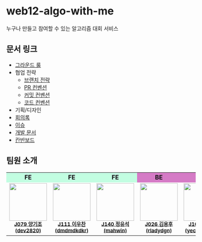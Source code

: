 # web12-algo-with-me

누구나 만들고 참여할 수 있는 알고리즘 대회 서비스

## 문서 링크

- [그라운드 룰](https://glacier-aura-f95.notion.site/4410ed6ddffd4eae8dddbf85209ffe0d?pvs=4)
- 협업 전략
  - [브랜치 전략](https://glacier-aura-f95.notion.site/139ba03369504e3194571f161288a9fd?pvs=4)
  - [PR 컨벤션](https://glacier-aura-f95.notion.site/PR-5eed0726451f4cb1875f3130805b6417?pvs=4)
  - [커밋 컨벤션](https://glacier-aura-f95.notion.site/d109004dbed6436b8bccf76091e592ee?pvs=4)
  - [코드 컨벤션](https://glacier-aura-f95.notion.site/ef62b57f70e6473bae2a7337a4316a71?pvs=4)
- 기획/디자인
- [회의록](https://glacier-aura-f95.notion.site/83e453ea2271445fb803d370ae95db89?v=7e602674650845f7ae387c47f66899da&pvs=4)
- [이슈](https://github.com/boostcampwm2023/web12-algo-with-me/issues)
- [개발 문서](https://glacier-aura-f95.notion.site/546cc227d80c4f34ac521e6b0ccdb843?v=c2655197d89f4d609a100c434f08a927&pvs=4)
- [칸반보드](https://github.com/orgs/boostcampwm2023/projects/51/views/1?layout=board)

## 팀원 소개

<table role="table" style="width:100%;">
  <tbody>
  <tr>
    <td align="center" style="background-color: #C2FDE1; color: #111111"><b>FE</b></td>
    <td align="center" style="background-color: #C2FDE1; color: #111111"><b>FE</b></td>
    <td align="center" style="background-color: #C2FDE1; color: #111111"><b>FE</b></td>
    <td align="center" style="background-color: #D57BC6; color: #111111"><b>BE</b></td>
    <td align="center" style="background-color: #D57BC6; color: #111111"><b>BE</b></td>
  </tr>
    <tr>
      <td align="center">
        <a href="https://github.com/dev2820" style="text-underline-position: under;">
          <img src="https://github.com/dev2820.png" width="100px;" alt="" style="max-width: 100%;" />
          <br>
          <sub>
            <b>J079 양기조 <br />(dev2820)</b>
          </sub>
        </a>
        <br>
      </td>
      <td align="center">
          <a href="https://github.com/dmdmdkdkr" style="text-underline-position: under;">
            <img src="https://github.com/dmdmdkdkr.png" width="100px;" alt="" style="max-width: 100%;" />
            <br>
            <sub>
              <b>J111 이우찬 <br />(dmdmdkdkr)</b>
            </sub>
          </a>
          <br>
        </td>
        <td align="center">
          <a href="https://github.com/mahwin" style="text-underline-position: under;">
            <img src="https://github.com/mahwin.png" width="100px;" alt="" style="max-width: 100%;" />
            <br>
            <sub>
              <b>J140 정유석 <br />(mahwin)</b>
            </sub>
          </a>
          <br>
        </td>
      <td align="center">
          <a href="https://github.com/rladydgn" style="text-underline-position: under;">
            <img src="https://github.com/rladydgn.png" width="100px;" alt="" style="max-width: 100%;" />
            <br>
            <sub>
              <b>J026 김용후 <br />(rladydgn)</b>
            </sub>
          </a>
          <br>
        </td>
      <td align="center">
          <a href="https://github.com/yechan2468" style="text-underline-position: under;">
            <img src="https://github.com/yechan2468.png" width="100px;" alt="" style="max-width: 100%;" />
            <br>
            <sub>
              <b>J109 이예찬 <br />(yechan2468)</b>
            </sub>
          </a>
          <br>
        </td>
    </tr>
  </tbody>
</table>

